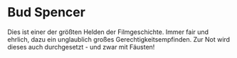 # Bud Spencer
Dies ist einer der größten Helden der Filmgeschichte. Immer fair und ehrlich, dazu ein unglaublich großes Gerechtigkeitsempfinden.
Zur Not wird dieses auch durchgesetzt - und zwar mit Fäusten!
